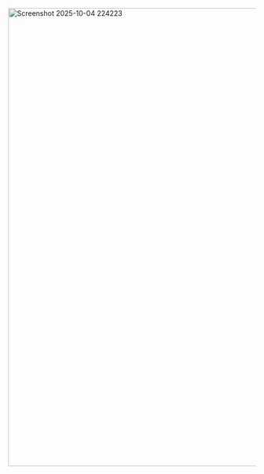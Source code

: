 <img width="1880" height="931" alt="Screenshot 2025-10-04 224223" src="https://github.com/user-attachments/assets/2e92e95e-87a3-4f74-ba7b-d7c2ea0bedd6" />
